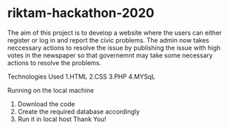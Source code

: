 # riktam-hackathon-2020
The aim of this project is to develop a website where the users can either register or log in and report the civic problems. The admin now takes neccessary actions to resolve the issue by publishing the issue with high votes in the newspaper so that governemnt may take some necessary actions to resolve the problems.


Technologies Used
1.HTML
2.CSS
3.PHP
4.MYSqL

Running on the local machine
1. Download the code 
2. Create the required database accordingly
3. Run it in local host 
Thank You!
